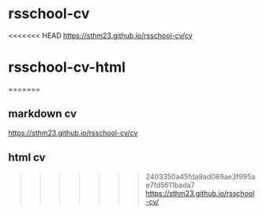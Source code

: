 # rsschool-cv
<<<<<<< HEAD
https://sthm23.github.io/rsschool-cv/cv
# rsschool-cv-html
=======
## markdown cv
https://sthm23.github.io/rsschool-cv/cv
## html cv
>>>>>>> 2403350a45fda9ad069ae3f995ae7fd5611bada7
https://sthm23.github.io/rsschool-cv/
